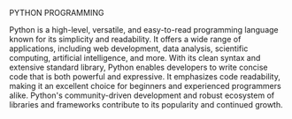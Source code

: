 PYTHON PROGRAMMING

Python is a high-level, versatile, and easy-to-read programming language known for its simplicity and readability. It offers a wide range of applications, including web development, data analysis, scientific computing, artificial intelligence, and more. With its clean syntax and extensive standard library, Python enables developers to write concise code that is both powerful and expressive. It emphasizes code readability, making it an excellent choice for beginners and experienced programmers alike. Python's community-driven development and robust ecosystem of libraries and frameworks contribute to its popularity and continued growth.

